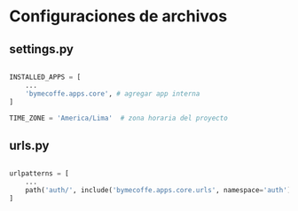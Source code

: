 # Configuraciones de archivos

## settings.py

```python

INSTALLED_APPS = [
    ...
    'bymecoffe.apps.core', # agregar app interna
]

TIME_ZONE = 'America/Lima'  # zona horaria del proyecto

```

## urls.py 

```python

urlpatterns = [
    ...
    path('auth/', include('bymecoffe.apps.core.urls', namespace='auth')), # agregar rutas de app interna
]

```